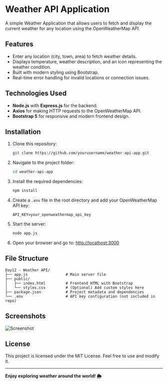 
# Weather API Application

A simple Weather Application that allows users to fetch and display the current weather for any location using the OpenWeatherMap API.

## Features
- Enter any location (city, town, area) to fetch weather details.
- Displays temperature, weather description, and an icon representing the weather condition.
- Built with modern styling using Bootstrap.
- Real-time error handling for invalid locations or connection issues.

## Technologies Used
- **Node.js** with **Express.js** for the backend.
- **Axios** for making HTTP requests to the OpenWeatherMap API.
- **Bootstrap 5** for responsive and modern frontend design.

## Installation

1. Clone this repository:
   ```bash
   git clone https://github.com/yourusername/weather-api-app.git
   ```

2. Navigate to the project folder:
   ```bash
   cd weather-api-app
   ```

3. Install the required dependencies:
   ```bash
   npm install
   ```

4. Create a `.env` file in the root directory and add your OpenWeatherMap API key:
   ```env
   API_KEY=your_openweathermap_api_key
   ```

5. Start the server:
   ```bash
   node app.js
   ```

6. Open your browser and go to:
   [http://localhost:3000](http://localhost:3000)

## File Structure
```
Day12 - Weather API/
├── app.js                 # Main server file
├── public/
│   ├── index.html         # Frontend HTML with Bootstrap
│   └── styles.css         # (Optional) Add custom styles here
├── package.json           # Project metadata and dependencies
└── .env                   # API key configuration (not included in repo)
```

## Screenshots
![Screenshot](https://via.placeholder.com/800x400?text=Weather+App+Screenshot)

## License
This project is licensed under the MIT License. Feel free to use and modify it.

---

**Enjoy exploring weather around the world! 🌦️**
